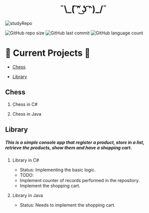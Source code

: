 <h1 align="center">¯\_( ͠ᵔ ͜ʖ ͡ᵔ)_/¯</h1>


![studyRepo](https://raw.githubusercontent.com/alextibor/alextibor/main/repofiles/finals/gitbannerFinal.png "You can do it!")

![GitHub repo size](https://img.shields.io/github/repo-size/alextibor/studyProjects) ![GitHub last commit](https://img.shields.io/github/last-commit/alextibor/studyProjects) ![GitHub language count](https://img.shields.io/github/languages/count/alextibor/studyProjects)

# 🚧 Current Projects 🚀

<!--ts-->

* [Chess](#chess)

* [Library](#library)

<!--ts-->


## Chess

1. Chess in C#

2. Chess in Java

## Library
##### This is a simple console app that register a product, store in a list, retrieve the products, show them and have a shopping cart.

1. Library in C#
    * Status: Implementing the basic logic.
    * TODO:
    * Implement counter of records performed in the repository.
    * Implement the shopping cart.

2. Library in Java
    * Status: Needs to implement the shopping cart.
